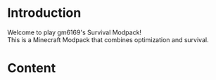 # Introduction
Welcome to play gm6169's Survival Modpack!\
This is a Minecraft Modpack that combines optimization and survival.
# Content
